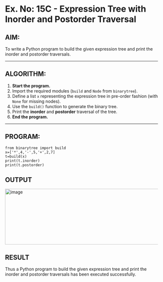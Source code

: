 # Ex. No: 15C - Expression Tree with Inorder and Postorder Traversal

## AIM:
To write a Python program to build the given expression tree and print the inorder and postorder traversals.

---

## ALGORITHM:

1. **Start the program.**
2. Import the required modules (`build` and `Node` from `binarytree`).
3. Define a list `x` representing the expression tree in pre-order fashion (with `None` for missing nodes).
4. Use the `build()` function to generate the binary tree.
5. Print the **inorder** and **postorder** traversal of the tree.
6. **End the program.**

---

## PROGRAM:

```
from binarytree import build
x=['*',4,'-',5,'+',2,7]
t=build(x)
print(t.inorder)
print(t.postorder)

```

## OUTPUT
<img width="862" height="183" alt="image" src="https://github.com/user-attachments/assets/965c6308-6849-4296-be84-18acd9b90dc9" />

## RESULT
Thus a Python program to build the given expression tree and print the inorder and postorder traversals has been executed successfully.
